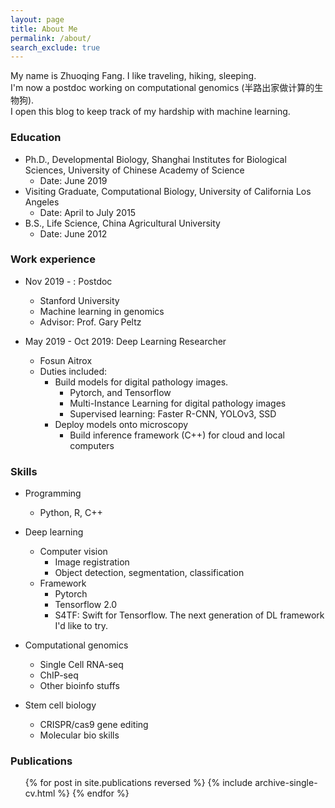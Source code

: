 ```yaml
---
layout: page
title: About Me
permalink: /about/
search_exclude: true
---
```


My name is Zhuoqing Fang.
I like traveling, hiking, sleeping.   
I'm now a postdoc working on computational genomics (半路出家做计算的生物狗).  
I open this blog to keep track of my hardship with machine learning. 


### Education

* Ph.D., Developmental Biology, Shanghai Institutes for Biological Sciences, University of Chinese Academy of Science
  * Date: June 2019
* Visiting Graduate, Computational Biology, University of California Los Angeles
  * Date: April to July 2015
* B.S., Life Science, China Agricultural University
  * Date: June 2012

### Work experience

* Nov 2019 - : Postdoc
  * Stanford University
  * Machine learning in genomics
  * Advisor: Prof. Gary Peltz

* May 2019 - Oct 2019: Deep Learning Researcher
  * Fosun Aitrox
  * Duties included: 
    - Build models for digital pathology images.
      - Pytorch, and Tensorflow
      - Multi-Instance Learning for digital pathology images
      - Supervised learning: Faster R-CNN, YOLOv3, SSD
    - Deploy models onto microscopy
      - Build inference framework (C++) for cloud and local computers

  
### Skills

* Programming 
  * Python, R, C++


* Deep learning
  * Computer vision
    - Image registration
    - Object detection, segmentation, classification
  * Framework
    - Pytorch
    - Tensorflow 2.0
    - S4TF: Swift for Tensorflow. The next generation of DL framework I'd like to try.
 
* Computational genomics
  * Single Cell RNA-seq
  * ChIP-seq
  * Other bioinfo stuffs

* Stem cell biology
  * CRISPR/cas9 gene editing
  * Molecular bio skills


### Publications

<ul>{% for post in site.publications reversed %}
  {% include archive-single-cv.html %}
{% endfor %}</ul>